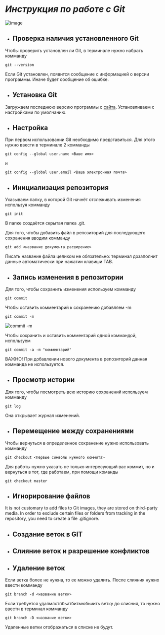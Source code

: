 # ***Инструкция по работе с Git***
![image](Git_Пейн.jpg)
* ## Проверка наличия установленного Git
Чтобы проверить установлен ли Git, в терминале нужно набрать комманду 
```
git --version
```
 Если Git установлен, появится сообщение с информацией о версии программы. Иначе будет сообщение об ошибке.
* ## Установка Git
Загружаем последнюю версию программы с
 [сайта](https://git-scm.com/downloads).
Установливаем с настройками по умолчанию.
* ## Настройка
При первом использовании Git необходимо представиться. Для этого нужно ввести в терминале 2 комманды
```
git config --global user.name <Ваше имя>
```
и
```
git config --global user.email <Ваша электронная почта>
```
* ## Инициализация репозитория
Указываем папку, в которой 
Git начнёт отслеживать изменения используя комманду
```
git init
```
В папке создаётся скрытая папка .git.

Для того, чтобы добавить файл в репозиторий для последующего сохранения вводим комманду
```
git add <название документа.расширение>
```
 Писать название файла целиком не обязательно: терминал дозаполнит данные автоматически при нажатии клавиши TAB.
* ## Запись изменения в репозитории
Для того, чтобы сохранить изменения используем комманду
```
git commit
```
Чтобы оставить комментарий к сохранению добавляем -m
```
git commit -m
```

![commit -m](commi%20-m.jpg)

Чтобы сохранить и оставить комментарий одной коммандой, используем
```
git commit -a -m "комментарий"
```
ВАЖНО! При добавлении нового документа в репозиторий данная комманда не используется.
* ## Просмотр истории
Для того, чтобы посмотреть всю историю сохранений используем комманду
```
git log
```
Она открывает журнал изменений.
* ## Перемещение между сохранениями  
Чтобы вернуться в определенное сохранение нужно использовать комманду
```
git checkout <Первые символы нужного коммита>
```
Для работы нужно указать не только 
интересующий вас коммит, но и вернуться 
в тот, где работаем, при помощи команды 
```
git checkout master
```
* ## Игнорирование файлов
It is not customary to add files to Git
images, they are stored on third-party
media. In order to exclude certain files or folders from tracking in the repository, you need to create a file .gitignore.
* ## Создание веток в GIT
* ## Слияние веток и разрешение конфликтов
* ## Удаление веток
Если ветка более не нужна, то ее можно удалить. После слияния нужно ввести комманду
```
git branch -d <название ветки>
```
Если требуется удалмлстпбьатбитмюбьиить ветку до слияния, то нужно ввести в терминал комманду
```
git branch -D <название ветки>
```
Удаленные ветки отображаться в списке не будут.